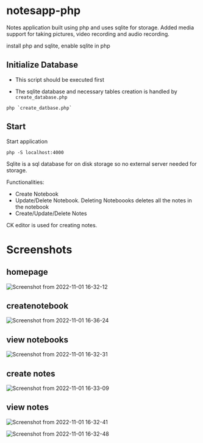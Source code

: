 # notesapp-php
Notes application built using php and uses sqlite for storage. Added media support for taking pictures, video recording and audio recording. 

install php and sqlite, enable sqlite in php

## Initialize Database

- This script should be executed first

- The sqlite database and necessary tables creation is handled by `create_database.php`

```
php `create_datbase.php`

```


## Start
Start application

``` 
php -S localhost:4000
```

Sqlite is a sql database for on disk storage so no external server needed for storage.

Functionalities:
<ul>
<li> Create Notebook </li>
<li> Update/Delete Notebook. Deleting Noteboooks deletes all the notes in the notebook </li>
<li> Create/Update/Delete Notes </li>
</ul>

CK editor is used for creating notes.




# Screenshots
  
 ## homepage
 
 ![Screenshot from 2022-11-01 16-32-12](https://user-images.githubusercontent.com/59218902/199220835-0f26ba55-019a-426d-ac12-4dfa73b43e89.png)

  
 
  
  ## createnotebook 
    
   ![Screenshot from 2022-11-01 16-36-24](https://user-images.githubusercontent.com/59218902/199220530-242acb57-0c66-4a8c-bf00-1e5274fa94bd.png)

  ## view notebooks
   ![Screenshot from 2022-11-01 16-32-31](https://user-images.githubusercontent.com/59218902/199219856-1af07535-4874-4380-bfef-5d6a1880e47e.png)

  ## create notes
   ![Screenshot from 2022-11-01 16-33-09](https://user-images.githubusercontent.com/59218902/199219973-a082103b-e5dd-4f06-ab40-8b6721e6c35b.png)


  ## view notes
  ![Screenshot from 2022-11-01 16-32-41](https://user-images.githubusercontent.com/59218902/199220173-84fb0bb7-1f80-4b21-8ce7-f3b8a4437833.png)

  
  ![Screenshot from 2022-11-01 16-32-48](https://user-images.githubusercontent.com/59218902/199220224-2fb80514-e6cb-49c1-bde4-86f35816f394.png)




    
